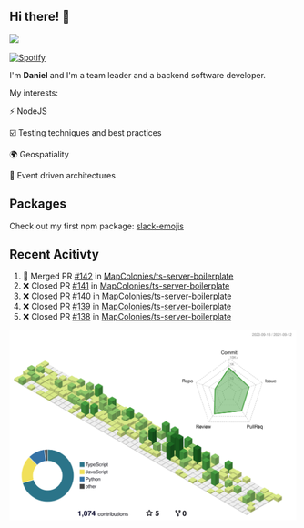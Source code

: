 ## Hi there! 👋

<p>
  <img src="https://github-readme-stats.vercel.app/api?username=syncush&theme=tokyonight">
</p>

[![Spotify](https://novatorem-rust.vercel.app/api/spotify)](https://open.spotify.com/user/syncush)

I'm **Daniel** and I'm a team leader and a backend software developer.

My interests:

⚡ NodeJS

☑️ Testing techniques and best practices

🌍 Geospatiality

🧠 Event driven architectures

## Packages
Check out my first npm package: [slack-emojis](https://www.npmjs.com/package/slack-emojis)

## Recent Acitivty
<!--START_SECTION:activity-->
1. 🎉 Merged PR [#142](https://github.com/MapColonies/ts-server-boilerplate/pull/142) in [MapColonies/ts-server-boilerplate](https://github.com/MapColonies/ts-server-boilerplate)
2. ❌ Closed PR [#141](https://github.com/MapColonies/ts-server-boilerplate/pull/141) in [MapColonies/ts-server-boilerplate](https://github.com/MapColonies/ts-server-boilerplate)
3. ❌ Closed PR [#140](https://github.com/MapColonies/ts-server-boilerplate/pull/140) in [MapColonies/ts-server-boilerplate](https://github.com/MapColonies/ts-server-boilerplate)
4. ❌ Closed PR [#139](https://github.com/MapColonies/ts-server-boilerplate/pull/139) in [MapColonies/ts-server-boilerplate](https://github.com/MapColonies/ts-server-boilerplate)
5. ❌ Closed PR [#138](https://github.com/MapColonies/ts-server-boilerplate/pull/138) in [MapColonies/ts-server-boilerplate](https://github.com/MapColonies/ts-server-boilerplate)
<!--END_SECTION:activity-->

![contrib](./profile-3d-contrib/profile-green-animate.svg)
